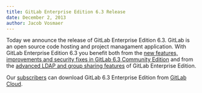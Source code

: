 ```yaml
---
title: GitLab Enterprise Edition 6.3 Release
date: December 2, 2013
author: Jacob Vosmaer
---
```

Today we announce the release of GitLab Enterprise Edition 6.3. 
GitLab is an open source code hosting and project managament application.
With GitLab Enterprise Edition 6.3 you benefit both from the [new features, improvements and security fixes in GitLab 6.3 Community Edition](/2013/12/05/gitlab-ce-6-dot-3-dot-1-released/) and from the [advanced LDAP and group sharing features](/gitlab-ee/) of GitLab Enterprise Edition.

Our [subscribers](https://www.gitlab.com/subscription/) can download GitLab 6.3 Enterprise Edition from [GitLab Cloud](https://gitlab.com).
